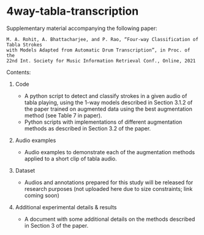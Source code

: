 # 4way-tabla-transcription
Supplementary material accompanying the following paper: 
```
M. A. Rohit, A. Bhattacharjee, and P. Rao, “Four-way Classification of Tabla Strokes 
with Models Adapted from Automatic Drum Transcription”, in Proc. of the 
22nd Int. Society for Music Information Retrieval Conf., Online, 2021
```


Contents:
1. Code
	* A python script to detect and classify strokes in a given audio of tabla playing, using the 1-way models described in Section 3.1.2 of the paper trained on augmented data using the best augmentation method (see Table 7 in paper).
	* Python scripts with implementations of different augmentation methods as described in Section 3.2 of the paper.

2. Audio examples
	* Audio examples to demonstrate each of the augmentation methods applied to a short clip of tabla audio.

3. Dataset
	* Audios and annotations prepared for this study will be released for research purposes (not uploaded here due to size constraints; link coming soon)
	

4. Additional experimental details & results
	* A document with some additional details on the methods described in Section 3 of the paper.

